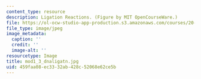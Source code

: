```yaml
---
content_type: resource
description: Ligation Reactions. (Figure by MIT OpenCourseWare.)
file: https://ol-ocw-studio-app-production.s3.amazonaws.com/courses/20-109-laboratory-fundamentals-in-biological-engineering-fall-2007/459faa08ec3332ab428c52068e62ce5b_mod1_3_dnaligatn.jpg
file_type: image/jpeg
image_metadata:
  caption: ''
  credit: ''
  image-alt: ''
resourcetype: Image
title: mod1_3_dnaligatn.jpg
uid: 459faa08-ec33-32ab-428c-52068e62ce5b
---
```

